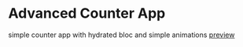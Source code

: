 # Advanced Counter App
simple counter app with hydrated bloc and simple animations 
<a href="https://drive.google.com/file/d/1KzKgHyqbEMNv1pmP43JqhoQeSu0e2Pcp/view?usp=sharing">preview</a>
